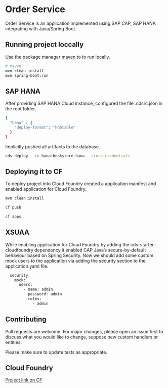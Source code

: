# Order Service

Order Service is an application implemented using SAP CAP, SAP HANA integrating with Java/Spring Boot.

## Running project loccally

Use the package manager [maven](https://maven.apache.org/) to to run locally.

```bash
# maven
mvn clean install
mvn spring-boot:run
```

## SAP HANA

After providing SAP HANA Cloud instance, configured the file .cdsrc.json in the root folder.

```bash
{
  "hana" : {
    "deploy-format": "hdbtable"
  }
}
```

Implicitly pushed all artifacts to the database.

```bash
cds deploy --to hana:bookstore-hana --store-credentials
```

## Deploying it to CF

To deploy project into Cloud Foundry created a application manifest and enabled application for Cloud Foundry.

```bash
mvn clean install

cf push

cf apps
```

## XSUAA 

While enabling application for Cloud Foundry by adding the cds-starter-cloudfoundry dependency it enabled CAP Java’s secure-by-default behaviour based on Spring Security. Now we should add some custom mock users to the application via adding the security section to the application.yaml file.

```bash
  security:
    mock:
      users:
        - name: admin
          password: admin
          roles:
            - admin
```

## Contributing

Pull requests are welcome. For major changes, please open an issue first
to discuss what you would like to change, suppose new custom handlers or entities.

Please make sure to update tests as appropriate.

## Cloud Foundry

[Project link on CF](https://order-service-delightful-camel-ju.cfapps.us10-001.hana.ondemand.com)
